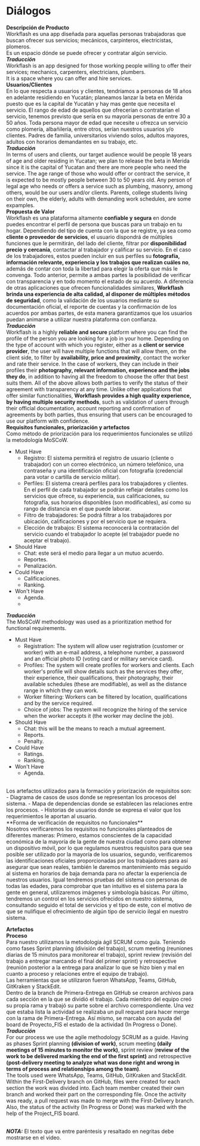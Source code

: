 <h1>Diálogos</h1>

**Descripción de Producto**
<br>
Workflash es una app diseñada para aquellas personas trabajadoras que buscan ofrecer sus servicios; mecánicos, carpinteros, electricistas, plomeros. <br>Es un espacio dónde se puede ofrecer y contratar algún servicio.<br>
***Traducción***<br>
Workflash is an app designed for those working people willing to offer their services; mechanics, carpenters, electricians, plumbers. <br>It is a space where you can offer and hire services.
<br>
**Usuarios/Clientes**
<br>
En lo que respecta a usuarios y clientes, tendríamos a personas de 18 años en adelante residiendo en Yucatán; planeamos lanzar la beta en Mérida puesto que es la capital de Yucatán y hay mas gente que necesita el servicio. El rango de edad de aquellos que ofrecerían o contratarían el servicio, tenemos previsto que sería en su mayoría personas de entre 30 a 50 años. 
Toda persona mayor de edad que necesite u ofrezca un servicio como plomería, albañilería, entre otros, serían nuestros usuarios y/o clientes. Padres de familia, universitarios viviendo solos, adultos mayores, adultos con horarios demandantes en su trabajo, etc. 
<br>
***Traducción***<br>
In terms of users and clients, our target audience would be people 18 years of age and older residing in Yucatan; we plan to release the beta in Merida since it is the capital of Yucatan and there are more people who need the service. The age range of those who would offer or contract the service, it is expected to be mostly people between 30 to 50 years old. 
Any person of legal age who needs or offers a service such as plumbing, masonry, among others, would be our users and/or clients. Parents, college students living on their own, the elderly, adults with demanding work schedules, are some expamples. 
<br>
**Propuesta de Valor**
<br>
Workflash es una plataforma altamente **confiable y segura** en donde puedes encontrar el perfil de persona que buscas para un trabajo en tu hogar. Dependiendo del tipo de cuenta con la que se registre, ya sea como **cliente o proveedor de servicios**, el usuario dispondrá de múltiples funciones que le permitirán, del lado del cliente, filtrar por **disponibilidad precio y cercanía**, contactar al trabajador y calificar su servicio. En el caso de los trabajadores, estos pueden incluir en sus perfiles su **fotografía, información relevante, experiencia y los trabajos que realizan cuáles no**, además de contar con toda la libertad para elegir la oferta que más le convenga. Todo anterior, permite a ambas partes la posibilidad de verificar con transparencia y en todo momento el estado de su acuerdo.
A diferencia de otras aplicaciones que ofrecen funcionalidades similares, **Workflash brinda una experiencia de alta calidad, al disponer de múltiples métodos de seguridad**, como la validación de los usuarios mediante su documentación oficial, el reporte de cuentas y la confirmación de los acuerdos por ambas partes, de esta manera garantizamos que los usuarios puedan animarse a utilizar nuestra plataforma con confianza.
<br>
***Traducción***<br>
Workflash is a highly **reliable and secure** platform where you can find the profile of the person you are looking for a job in your home. Depending on the type of account with which you register, either as a **client or service provider**, the user will have multiple functions that will allow them, on the client side, to filter by **availability, price and proximity**, contact the worker and rate their service. In the case of workers, they can include in their profiles their **photography, relevant information, experience and the jobs they do**, in addition to having all the freedom to choose the offer that best suits them. All of the above allows both parties to verify the status of their agreement with transparency at any time.
Unlike other applications that offer similar functionalities, **Workflash provides a high quality experience, by having multiple security methods**, such as validation of users through their official documentation, account reporting and confirmation of agreements by both parties, thus ensuring that users can be encouraged to use our platform with confidence.
<br>
**Requisitos funcionales, priorización y artefactos**<br>
Como método de priorización para los requerimientos funcionales se utilizó la metodología MoSCoW. 
-   Must Have
    -   Registro: El sistema permitirá el registro de usuario (cliente o trabajador) con un correo electrónico, un número telefónico, una contraseña y una identificación oficial con fotografía (credencial para votar o cartilla de servicio militar).
    -   Perfiles: El sistema creará perfiles para los trabajadores y clientes. En el perfil de cada trabajador se podrán reflejar detalles como los servicios que ofrece, su experiencia, sus calificaciones, su fotografía, sus horarios disponibles (son modificables), así como su rango de distancia en el que puede laborar.
    -   Filtro de trabajadores: Se podrá filtrar a los trabajadores por ubicación, calificaciones y por el servicio que se requiera.
    -   Elección de trabajos: El sistema reconocerá la contratación del servicio cuando el trabajador lo acepte (el trabajador puede no aceptar el trabajo).
-   Should Have
    -   Chat: este será el medio para llegar a un mutuo acuerdo.
    -   Reportes.
    -   Penalización.
-   Could Have
    -   Calificaciones.
    -   Ranking.
-   Won't Have
    -   Agenda.
    - <br>
***Traducción***<br>
The MoSCoW methodology was used as a prioritization method for functional requirements. 
- Must Have
    - Registration: The system will allow user registration (customer or worker) with an e-mail address, a telephone number, a password and an official photo ID (voting card or military service card).
    - Profiles: The system will create profiles for workers and clients. Each worker's profile will show details such as the services they offer, their experience, their qualifications, their photography, their available schedules (these are modifiable), as well as the distance range in which they can work.
    - Worker filtering: Workers can be filtered by location, qualifications and by the service required.
    - Choice of jobs: The system will recognize the hiring of the service when the worker accepts it (the worker may decline the job).
- Should Have
    - Chat: this will be the means to reach a mutual agreement.
    - Reports.
    - Penalty.
- Could Have
    - Ratings.
    - Ranking.
- Won't Have
    - Agenda.
<br>
Los artefactos utilizados para la formación y priorización de requisitos son:
-   Diagrama de casos de usos donde se representan los procesos del sistema.
-   Mapa de dependencias donde se establecen las relaciones entre los procesos.
-   Historias de usuarios donde se expresa el valor que los requerimientos le aportan al usuario.
<br> 
**Forma de verificación de requisitos no funcionales**<br> 
Nosotros verificaremos los requisitos no funcionales planteados de diferentes maneras: Primero, estamos conscientes de la capacidad económica de la mayoría de la gente de nuestra ciudad como para obtener un dispositivo móvil, por lo que regulamos nuestros requisitos para que sea posible ser utilizado por la mayoría de los usuarios, segundo, verificaremos las identificaciones oficiales proporcionadas por los trabajadores para así asegurar que sean reales, también le daremos mantenimiento más seguido al sistema en horarios de baja demanda para no afectar la experiencia de nuestros usuarios. Igual tendremos pruebas del sistema con personas de todas las edades, para comprobar que tan intuitivo es el sistema para la gente en general, utilizaremos imágenes y simbología básicas. Por último, tendremos un control en los servicios ofrecidos en nuestro sistema, consultando seguido el total de servicios y el tipo de este, con el motivo de que se nulifique el ofrecimiento de algún tipo de servicio ilegal en nuestro sistema.

**Artefactos**<br>
**Proceso**<br>
Para nuestro utilizamos la metodología ágil SCRUM como guía. Teniendo como fases Sprint planning (división del trabajo),  scrum meeting (reuniones diarias de 15 minutos para monitorear el trabajo), sprint review (revisión del trabajo a entregar marcando el final del primer sprint) y retrospective (reunión posterior a la entrega para analizar lo que se hizo bien y mal en cuanto a proceso y relaciones entre el equipo de trabajo).<br> Las herramientas que se utilizaron fueron WhatsApp, Teams, GitHub, GitKraken y StackEdit.<br>Dentro de la branch de Primera-Entrega en GitHub se crearon archivos para cada sección en la que se dividió el trabajo. Cada miembro del equipo creó su propia rama y trabajó su parte sobre el archivo correspondiente. Una vez que estaba lista la actividad se realizaba un pull request para hacer merge con la rama de Primera-Entrega. Así mismo, se marcaba con ayuda del board de Proyecto_FIS el estado de la actividad (In Progress o Done).<br>
***Traducción*** 
<br>For our process we use the agile methodology SCRUM as a guide. Having as phases Sprint planning **(division of work)**, scrum meeting **(daily meetings of 15 minutes to monitor the work)**, sprint review (**review of the work to be delivered marking the end of the first sprint)** and retrospective **(post-delivery meeting to analyze what was done right and wrong in terms of process and relationships among the team)**. <br>The tools used were WhatsApp, Teams, GitHub, GitKraken and StackEdit.<br>Within the First-Delivery branch on GitHub, files were created for each section the work was divided into. Each team member created their own branch and worked their part on the corresponding file. Once the activity was ready, a pull request was made to merge with the First-Delivery branch. Also, the status of the activity (In Progress or Done) was marked with the help of the Project_FIS board.

<br>***NOTA:*** El texto que va entre paréntesis y resaltado en negritas debe mostrarse en el video.

<!--stackedit_data:
eyJoaXN0b3J5IjpbLTI2MzY0NDEyMCwzNTA2NTUwNSwtMjAyMz
A4MDY5NywtNjU3NTY0NTgsLTE2NzY2Mzk5MTgsLTcyOTUyMDU0
MSw2MTk5MzIxMjEsLTkzMjMxMTIyMSw3Nzk1NDQ1MzFdfQ==
-->